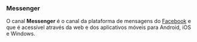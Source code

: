 ### Messenger

O canal **Messenger** é o canal da plataforma de mensagens do [Facebook](https://www.messenger.com/) e que é acessível através da web e dos aplicativos móveis para Android, iOS e Windows.
